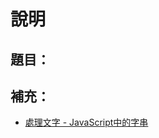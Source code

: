 # 說明
## 題目：
## 補充：
- [處理文字 - JavaScript中的字串](https://developer.mozilla.org/zh-TW/docs/Learn/JavaScript/First_steps/Strings)